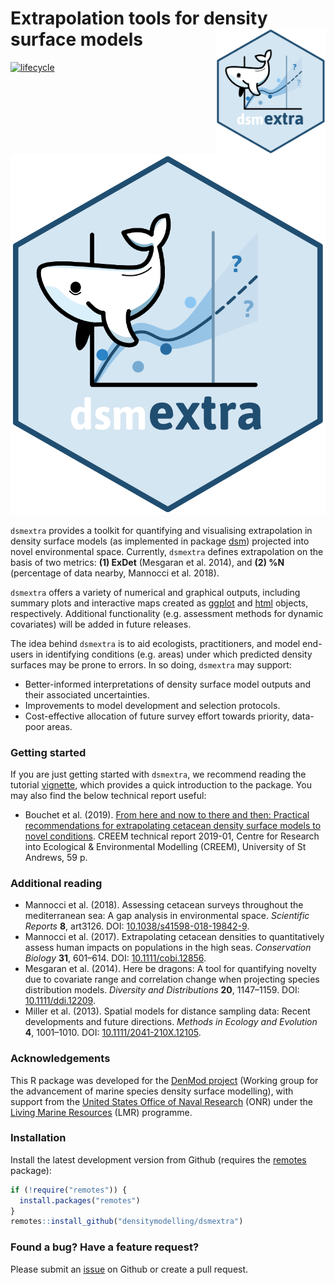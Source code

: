 # Extrapolation tools for density surface models <img src="https://github.com/densitymodelling/dsmextra/blob/master/hex/dsmextra-hex.png" height=200 align="right" alt="dsmextra"/>

<!-- badges: start -->
[![lifecycle](https://img.shields.io/badge/lifecycle-maturing-blue.svg?style=flat-square)](https://www.tidyverse.org/lifecycle/#maturing)
<!--![GitHub last commit](https://img.shields.io/github/last-commit/DistanceDevelopment/dsm?style=flat-square) -->
<!-- badges: end -->

![dsmextra](https://github.com/densitymodelling/dsmextra/blob/master/hex/dsmextra-hex.png?raw=true)

`dsmextra` provides a toolkit for quantifying and visualising extrapolation in density surface models (as implemented in package [dsm](https://cran.r-project.org/web/packages/dsm/index.html)) projected into novel environmental space. Currently, `dsmextra` defines extrapolation on the basis of two metrics: **(1) ExDet** (Mesgaran et al. 2014), and **(2) %N** (percentage of data nearby, Mannocci et al. 2018). 

`dsmextra` offers a variety of numerical and graphical outputs, including summary plots and interactive maps created as [ggplot](https://ggplot2.tidyverse.org/) and [html](https://rstudio.github.io/leaflet/) objects, respectively. Additional functionality (e.g. assessment methods for dynamic covariates) will be added in future releases.

The idea behind `dsmextra` is to aid ecologists, practitioners, and model end-users in identifying conditions (e.g. areas) under which predicted density surfaces may be prone to errors. In so doing, `dsmextra` may support:

+ Better-informed interpretations of density surface model outputs and their associated uncertainties.
+ Improvements to model development and selection protocols.
+ Cost-effective allocation of future survey effort towards priority, data-poor areas.

### Getting started 

If you are just getting started with `dsmextra`, we recommend reading the tutorial [vignette](https://densitymodelling.github.io/model-extrapolation/vignette/Extrapolation-vignette.html), which provides a quick introduction to the package. You may also find the below technical report useful:

* Bouchet et al. (2019). [From here and now to there and then: Practical recommendations for extrapolating cetacean density surface models to novel conditions](https://research-repository.st-andrews.ac.uk/bitstream/handle/10023/18509/Denmod_ExtrapolationReport_final_Aug2019.pdf?sequence=1&isAllowed=y). CREEM technical report 2019-01, Centre for Research into Ecological & Environmental Modelling (CREEM), University of St Andrews, 59 p.

### Additional reading

* Mannocci et al. (2018). Assessing cetacean surveys throughout the mediterranean sea: A gap analysis in environmental space. *Scientific Reports* **8**, art3126. DOI: [10.1038/s41598-018-19842-9](https://www.nature.com/articles/s41598-018-19842-9).
* Mannocci et al. (2017). Extrapolating cetacean densities to quantitatively assess human impacts on populations in the high seas. *Conservation Biology* **31**, 601–614. DOI: [10.1111/cobi.12856](https://conbio.onlinelibrary.wiley.com/doi/full/10.1111/cobi.12856).
* Mesgaran et al. (2014). Here be dragons: A tool for quantifying novelty due to covariate range and correlation change when projecting species distribution models. *Diversity and Distributions* **20**, 1147–1159. DOI: [10.1111/ddi.12209](https://onlinelibrary.wiley.com/doi/full/10.1111/ddi.12209).
* Miller et al. (2013). Spatial models for distance sampling data: Recent developments and future directions. *Methods in Ecology and Evolution* **4**, 1001–1010. DOI: [10.1111/2041-210X.12105](https://besjournals.onlinelibrary.wiley.com/doi/full/10.1111/2041-210X.12105).

### Acknowledgements

This R package was developed for the [DenMod project](https://synergy.st-andrews.ac.uk/denmod/) (Working group for the advancement of marine species density surface modelling), with support from the [United States Office of Naval Research](https://www.onr.navy.mil/) (ONR) under the [Living Marine Resources](https://www.navfac.navy.mil/navfac_worldwide/specialty_centers/exwc/products_and_services/ev/lmr.html) (LMR) programme.

### Installation

Install the latest development version from Github (requires the [remotes](https://github.com/r-lib/remotes) package):

```r
if (!require("remotes")) {
  install.packages("remotes")
}
remotes::install_github("densitymodelling/dsmextra")
```

### Found a bug? Have a feature request?  

Please submit an [issue](https://help.github.com/en/github/managing-your-work-on-github/creating-an-issue) on Github or create a pull request.
